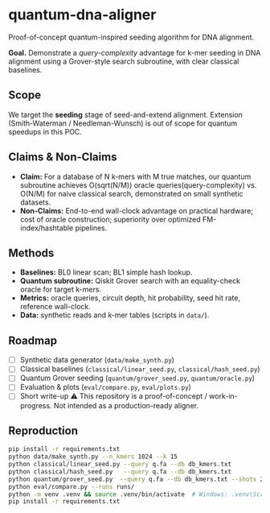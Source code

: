 # quantum-dna-aligner
Proof-of-concept quantum-inspired seeding algorithm for DNA alignment.

**Goal.** Demonstrate a *query-complexity* advantage for k-mer seeding in DNA alignment using a Grover-style search subroutine, with clear classical baselines.

## Scope
We target the **seeding** stage of seed-and-extend alignment. Extension (Smith-Waterman / Needleman-Wunsch) is out of scope for quantum speedups in this POC.

## Claims & Non-Claims
- **Claim:** For a database of N k-mers with M true matches, our quantum subroutine achieves O(sqrt(N/M)) oracle queries(query-complexity) vs. O(N/M) for naive classical search, demonstrated on small synthetic datasets.
- **Non-Claims:** End-to-end wall-clock advantage on practical hardware; cost of oracle construction; superiority over optimized FM-index/hashtable pipelines.

## Methods
- **Baselines:** BL0 linear scan; BL1 simple hash lookup.
- **Quantum subroutine:** Qiskit Grover search with an equality-check oracle for target k-mers.
- **Metrics:** oracle queries, circuit depth, hit probability, seed hit rate, reference wall-clock.
- **Data:** synthetic reads and k-mer tables (scripts in `data/`).

## Roadmap
- [ ] Synthetic data generator (`data/make_synth.py`)
- [ ] Classical baselines (`classical/linear_seed.py`, `classical/hash_seed.py`)
- [ ] Quantum Grover seeding (`quantum/grover_seed.py`, `quantum/oracle.py`)
- [ ] Evaluation & plots (`eval/compare.py`, `eval/plots.py`)
- [ ] Short write-up
⚠️ This repository is a proof-of-concept / work-in-progress. Not intended as a production-ready aligner.

## Reproduction
```bash
pip install -r requirements.txt
python data/make_synth.py --n_kmers 1024 --k 15
python classical/linear_seed.py --query q.fa --db db_kmers.txt
python classical/hash_seed.py   --query q.fa --db db_kmers.txt
python quantum/grover_seed.py  --query q.fa --db db_kmers.txt --shots 2048
python eval/compare.py --runs runs/
python -m venv .venv && source .venv/bin/activate  # Windows: .venv\Scripts\activate
pip install -r requirements.txt
